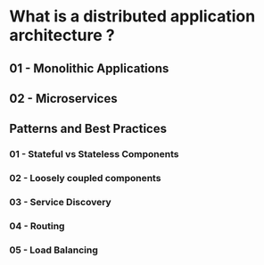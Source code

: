 # What is a distributed application architecture ?

## 01 - Monolithic Applications

## 02 - Microservices

## Patterns and Best Practices

### 01 - Stateful vs Stateless Components

### 02 - Loosely coupled components

### 03 - Service Discovery

### 04 - Routing

### 05 - Load Balancing
